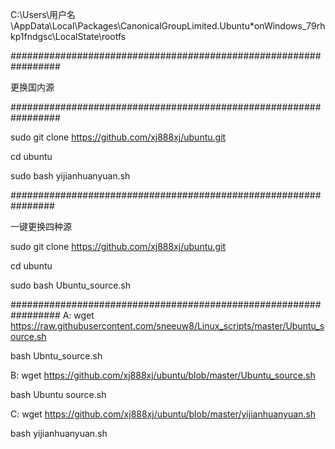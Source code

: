 
C:\Users\用户名\AppData\Local\Packages\CanonicalGroupLimited.Ubuntu*onWindows_79rhkp1fndgsc\LocalState\rootfs

#################################################################

更换国内源

#################################################################

sudo git clone https://github.com/xj888xj/ubuntu.git

cd ubuntu

sudo bash yijianhuanyuan.sh

################################################################

一键更换四种源

sudo git clone https://github.com/xj888xj/ubuntu.git

cd ubuntu

sudo bash Ubuntu_source.sh

#################################################################
A:
wget https://raw.githubusercontent.com/sneeuw8/Linux_scripts/master/Ubuntu_source.sh

bash Ubntu_source.sh

B:
wget https://github.com/xj888xj/ubuntu/blob/master/Ubuntu_source.sh

bash Ubuntu source.sh

C:
wget https://github.com/xj888xj/ubuntu/blob/master/yijianhuanyuan.sh

bash yijianhuanyuan.sh

